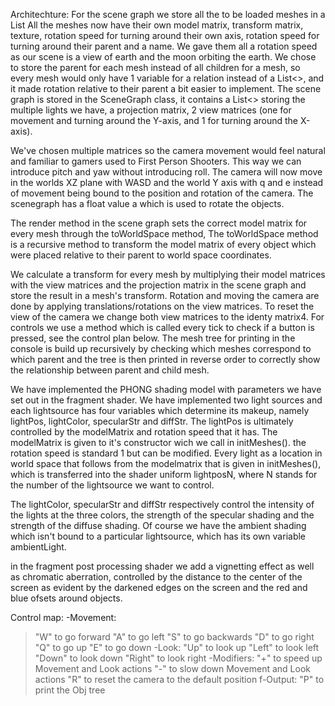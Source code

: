 Architechture:
For the scene graph we store all the to be loaded meshes in a List<Mesh>
All the meshes now have their own model matrix, transform matrix, texture, rotation speed for turning around their own axis, rotation speed for turning around their parent and a name. We gave them all a rotation speed as our scene
is a view of earth and the moon orbiting the earth. We chose to store
the parent for each mesh instead of all children for a mesh, so every
mesh would only have 1 variable for a relation instead of a List<>,
and it made rotation relative to their parent a bit easier to implement. The scene graph is stored in the
SceneGraph class, it contains a List<> storing the multiple lights we
have, a projection matrix, 2 view matrices (one for movement and
turning around the Y-axis, and 1 for turning around the X-axis).

We've chosen multiple matrices so the camera movement would feel
natural and familiar to gamers used to First Person Shooters. This way
we can introduce	pitch and yaw without introducing roll. The camera
will now move in the worlds XZ plane with WASD and the world Y axis
with q and e instead of  movement being bound to the position and
rotation of the camera. The scenegraph has a float value a which is
used to rotate the objects.

The render method in the scene graph sets the correct model matrix for
every mesh through the toWorldSpace method, The toWorldSpace method is
a recursive method to transform the model matrix of every object which
were placed relative to their parent to world space coordinates. 

We calculate a transform for every mesh by multiplying their model
matrices with the view matrices and the projection matrix in the scene graph and store the result in a mesh's transform.
Rotation and moving the camera are done by applying translations/rotations on the view matrices.
To reset the view of the camera we change both view matrices to the
identy matrix4. For controls we use a method which is called every
tick to check if a button is pressed, see the control plan below.
The mesh tree for printing in the console is build up recursively by
checking which meshes correspond to which parent and the tree is then
printed in reverse order to correctly show the relationship between
parent and child mesh.

We have implemented the PHONG shading model with parameters we have
set out in the fragment shader. We have implemented two light sources and
each lightsource has four variables which determine its makeup, namely
lightPos, lightColor, specularStr and diffStr. The lightPos is ultimately
controlled by the modelMatrix and rotation speed that it has. The
modelMatrix is given to it's constructor wich we call in
initMeshes(). the rotation speed is standard 1 but can be
modified. Every light as a location in world space that follows from
the modelmatrix that is given in initMeshes(), which is transferred
into the shader uniform lightposN, where N stands for the number of
the lightsource we want to control.

The lightColor, specularStr and diffStr respectively control the
intensity of the lights at the three colors, the strength of the
specular shading and the strength of the diffuse shading. Of course we
have the ambient shading which isn't bound to a particular
lightsource, which has its own variable ambientLight.

in the fragment post processing shader we add a vignetting effect as well as chromatic aberration,
controlled by the distance to the center of the screen as evident by the darkened edges on the screen and the red and blue ofsets around objects.

Control map:
-Movement:
  >"W" to go forward
  >"A" to go left
  >"S" to go backwards
  >"D" to go right
  >"Q" to go up
  >"E" to go down
-Look:
  >"Up" to look up
  >"Left" to look left
  >"Down" to look down
  >"Right" to look right
-Modifiers:
  >"+" to speed up Movement and Look actions
  >"-" to slow down Movement and Look actions
  >"R" to reset the camera to the default position
f-Output:
  >"P" to print the Obj tree

